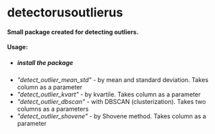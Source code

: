 <h1>detectorusoutlierus</h1>

<h4>Small package created for detecting outliers.</h4>

**Usage:**
* *<h5>install the package</h5>*
* *"detect_outlier_mean_std"* - by mean and standard deviation. Takes column as a parameter
* *"detect_outlier_kvart"* - by kvartile. Takes column as a parameter
* *"detect_outlier_dbscan"* - with DBSCAN (clusterization). Takes two columns as a parameters
* *"detect_outlier_shovene"* - by Shovene method. Takes column as a parameter